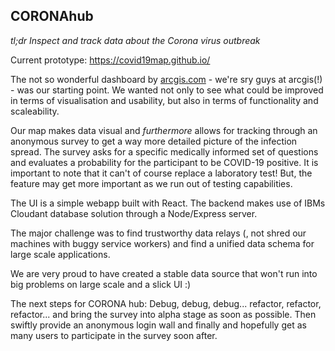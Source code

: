 ## CORONAhub

*tl;dr* _Inspect and track data about the Corona virus outbreak_

Current prototype: https://covid19map.github.io/

The not so wonderful dashboard by [arcgis.com](https://experience.arcgis.com/experience/685d0ace521648f8a5beeeee1b9125cd)  - we're sry guys at arcgis(!) - was our starting point. We wanted not only to see what could be improved in terms of visualisation and usability, but also in terms of functionality and scaleability.

Our map makes data visual and _furthermore_ allows for tracking through an anonymous survey to get a way more detailed picture of the infection spread. The survey asks for a specific medically informed set of questions and evaluates a probability for the participant to be COVID-19 positive. It is important to note that it can't of course replace a laboratory test! But, the feature may get more important as we run out of testing capabilities.

The UI is a simple webapp built with React. The backend makes use of IBMs Cloudant database solution through a Node/Express server.

The major challenge was to find trustworthy data relays (, not shred our machines with buggy service workers) and find a unified data schema for large scale applications.

We are very proud to have created a stable data source that won't run into big problems on large scale and a slick UI :) 

The next steps for CORONA hub: Debug, debug, debug... refactor, refactor, refactor... and bring the survey into alpha stage as soon as possible. Then swiftly provide an anonymous login wall and finally and hopefully get as many users to participate in the survey soon after.
